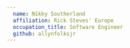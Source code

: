 ```yaml
---
  name: Nikky Southerland
  affiliation: Rick Steves' Europe
  occupation_title: Software Engineer
  github: allynfolksjr
---
```

